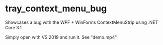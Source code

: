 # tray_context_menu_bug
Showcases a bug with the WPF + WinForms ContextMenuStrip using .NET Core 3.1

Simply open with VS 2019 and run it. See "demo.mp4"